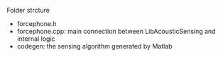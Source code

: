 Folder strcture
- forcephone.h
- forcephone.cpp: main connection between LibAcousticSensing and internal logic
- codegen: the sensing algorithm generated by Matlab


